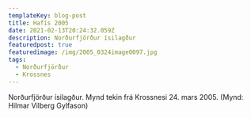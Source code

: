 ```yaml
---
templateKey: blog-post
title: Hafís 2005
date: 2021-02-13T20:24:32.059Z
description: Norðurfjörður ísilagður
featuredpost: true
featuredimage: /img/2005_0324image0097.jpg
tags:
  - Norðurfjörður
  - Krossnes
---
```

Norðurfjörður ísilagður.  Mynd tekin frá Krossnesi 24. mars 2005.  (Mynd: Hilmar Vilberg Gylfason)